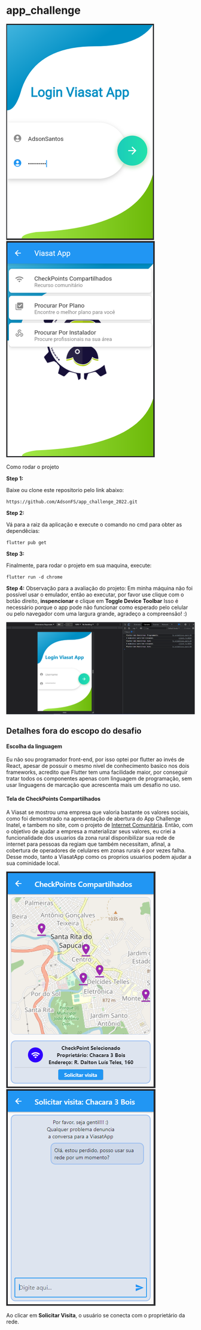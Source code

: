 # app_challenge

![Tela de Login](./assets/img/login_screen.png)
![Tela Inicial](./assets/img/home_screen.png)

Como rodar o projeto

**Step 1:**

Baixe ou clone este repositorio pelo link abaixo:

```
https://github.com/AdsonFS/app_challenge_2022.git
```

**Step 2:**

Vá para a raiz da aplicação e execute o comando no cmd para obter as dependêcias: 

```
flutter pub get 
```

**Step 3:**

Finalmente, para rodar o projeto em sua maquina, execute: 
```
flutter run -d chrome
```

**Step 4:**
Observação para a avaliação do projeto:
Em minha máquina não foi possível usar o emulador, então ao executar, por favor use clique com o botão direito, **inspencionar** e clique em **Toggle Device Toolbar**
Isso é necessário porque o app pode não funcionar como esperado pelo celular ou pelo navegador com uma largura grande, agradeço a compreensão! :)

![Modo de rodar o App Web](./assets/img/modo_device.png)

## Detalhes fora do escopo do desafio

#### Escolha da linguagem
Eu não sou programador front-end, por isso optei por flutter ao invés de React, apesar de possuir o mesmo nivel de conhecimento basico nos dois frameworks, acredito que Flutter tem uma facilidade maior, por conseguir tratar todos os componentes apenas com linguagem de programação, sem usar linguagens de marcação que acrescenta mais um desafio no uso.

#### Tela de CheckPoints Compartilhados
A Viasat se mostrou uma empresa que valoria bastante os valores sociais, como foi demonstrado na apresentação de abertura do App Challenge Inatel, e tambem no site, com o projeto de [Internet Comunitária](https://www.viasat.com/pt-br/internet-comunitario/internet-para-todos/).
Então, com o objetivo de ajudar a empresa a materializar seus valores, eu criei a funcionalidade dos usuarios da zona rural disponibilizar sua rede de internet para pessoas da regiam que também necessitam, afinal, a cobertura de operadores de celulares em zonas rurais é por vezes falha. Desse modo, tanto a ViasatApp como os proprios usuarios podem ajudar a sua cominidade local.

![Tela de CheckPoint](./assets/img/checkpoint_screen.png)
![Tela de Chat](./assets/img/chat_screen.png)

Ao clicar em **Solicitar Visita**, o usuário se conecta com o proprietário da rede.
